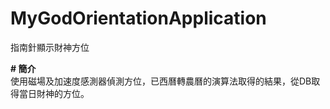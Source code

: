 # MyGodOrientationApplication
指南針顯示財神方位

**# 簡介**     
使用磁場及加速度感測器偵測方位，已西曆轉農曆的演算法取得的結果，從DB取得當日財神的方位。

